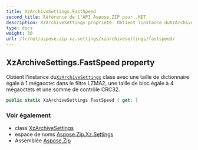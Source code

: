 ```yaml
---
title: XzArchiveSettings.FastSpeed
second_title: Référence de l'API Aspose.ZIP pour .NET
description: XzArchiveSettings propriété. Obtient linstance duXzArchiveSettings class avec une taille de dictionnaire égale à 1 mégaoctet dans le filtre LZMA2 une taille de bloc égale à 4 mégaoctets et une somme de contrôle CRC32.
type: docs
weight: 30
url: /fr/net/aspose.zip.xz.settings/xzarchivesettings/fastspeed/
---
```

## XzArchiveSettings.FastSpeed property

Obtient l'instance du[`XzArchiveSettings`](../) class avec une taille de dictionnaire égale à 1 mégaoctet dans le filtre LZMA2, une taille de bloc égale à 4 mégaoctets et une somme de contrôle CRC32.

```csharp
public static XzArchiveSettings FastSpeed { get; }
```

### Voir également

* class [XzArchiveSettings](../)
* espace de noms [Aspose.Zip.Xz.Settings](../../xzarchivesettings/)
* Assemblée [Aspose.Zip](../../../)


